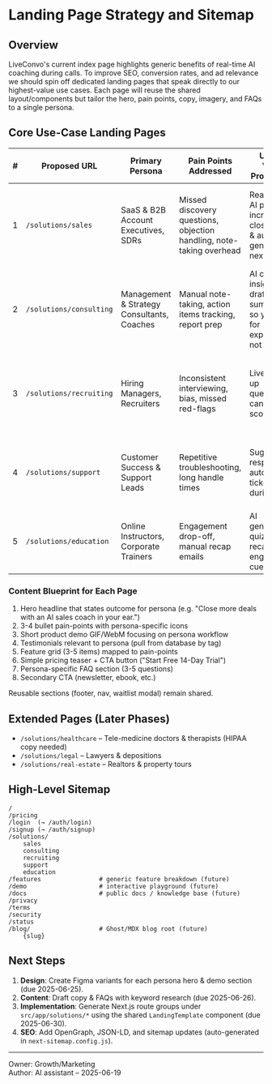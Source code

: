 # Landing Page Strategy and Sitemap

## Overview
LiveConvo's current index page highlights generic benefits of real-time AI coaching during calls. To improve SEO, conversion rates, and ad relevance we should spin off dedicated landing pages that speak directly to our highest-value use cases. Each page will reuse the shared layout/components but tailor the hero, pain points, copy, imagery, and FAQs to a single persona.

## Core Use-Case Landing Pages
| # | Proposed URL | Primary Persona | Pain Points Addressed | Unique Value Proposition | Key SEO Keywords |
|---|--------------|-----------------|-----------------------|--------------------------|------------------|
| 1 | `/solutions/sales` | SaaS & B2B Account Executives, SDRs | Missed discovery questions, objection handling, note-taking overhead | Real-time AI prompts increase close rates & auto-generate next-steps | "AI sales call coach", "real-time sales assistant", "AI objection handling" |
| 2 | `/solutions/consulting` | Management & Strategy Consultants, Coaches | Manual note-taking, action items tracking, report prep | AI captures insights & drafts summaries so you bill for expertise, not notes | "AI meeting notes", "consulting call summaries", "client call AI" |
| 3 | `/solutions/recruiting` | Hiring Managers, Recruiters | Inconsistent interviewing, bias, missed red-flags | Live follow-up questions & candidate scorecards | "AI interview assistant", "recruiting call AI", "interview question generator" |
| 4 | `/solutions/support` | Customer Success & Support Leads | Repetitive troubleshooting, long handle times | Suggested responses & auto-log tickets during calls | "AI customer support calls", "real-time support assistant" |
| 5 | `/solutions/education` | Online Instructors, Corporate Trainers | Engagement drop-off, manual recap emails | AI generates quizzes, recaps & engagement cues | "AI virtual classroom", "online teaching assistant AI" |

### Content Blueprint for Each Page
1. Hero headline that states outcome for persona (e.g. "Close more deals with an AI sales coach in your ear.")
2. 3-4 bullet pain-points with persona-specific icons
3. Short product demo GIF/WebM focusing on persona workflow
4. Testimonials relevant to persona (pull from database by tag)
5. Feature grid (3-5 items) mapped to pain-points
6. Simple pricing teaser + CTA button ("Start Free 14-Day Trial")
7. Persona-specific FAQ section (3-5 questions)
8. Secondary CTA (newsletter, ebook, etc.)

Reusable sections (footer, nav, waitlist modal) remain shared.

## Extended Pages (Later Phases)
* `/solutions/healthcare` – Tele-medicine doctors & therapists (HIPAA copy needed)
* `/solutions/legal` – Lawyers & depositions
* `/solutions/real-estate` – Realtors & property tours

## High-Level Sitemap
```
/
/pricing
/login  (→ /auth/login)
/signup (→ /auth/signup)
/solutions/
    sales
    consulting
    recruiting
    support
    education
/features                # generic feature breakdown (future)
/demo                    # interactive playground (future)
/docs                    # public docs / knowledge base (future)
/privacy
/terms
/security
/status
/blog/                   # Ghost/MDX blog root (future)
    {slug}
```

## Next Steps
1. **Design**: Create Figma variants for each persona hero & demo section (due 2025-06-25).
2. **Content**: Draft copy & FAQs with keyword research (due 2025-06-26).
3. **Implementation**: Generate Next.js route groups under `src/app/solutions/*` using the shared `LandingTemplate` component (due 2025-06-30).
4. **SEO**: Add OpenGraph, JSON-LD, and sitemap updates (auto-generated in `next-sitemap.config.js`).

---
Owner: Growth/Marketing  
Author: AI assistant – 2025-06-19 